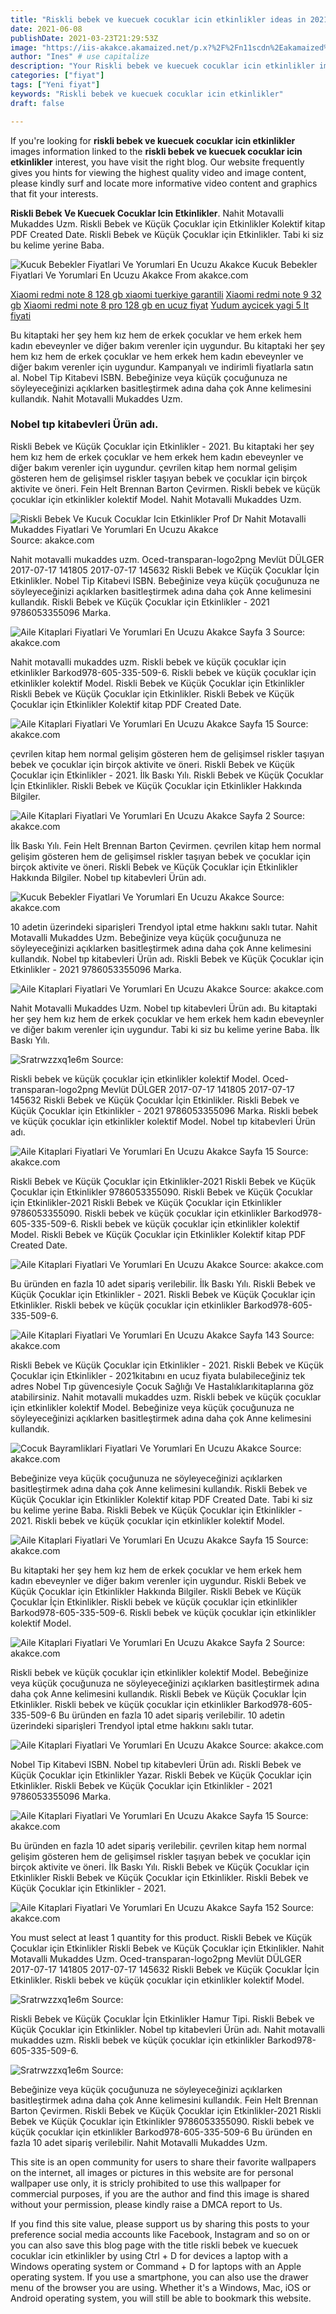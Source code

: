 ```yaml
---
title: "Riskli bebek ve kuecuek cocuklar icin etkinlikler ideas in 2021 "
date: 2021-06-08
publishDate: 2021-03-23T21:29:53Z
image: "https://iis-akakce.akamaized.net/p.x?%2F%2Fn11scdn%2Eakamaized%2Enet%2Fa1%2F1024%2Fkitap%2Dmuzik%2Dfilm%2Doyun%2Fbilim%2Dve%2Dteknik%2Fbebeginizin%2Dilk%2Dyilinda%2Dsizi%2Dneler%2Dbekler%5F%5F0928163522783478%2Ejpg"
author: "Ines" # use capitalize
description: "Your Riskli bebek ve kuecuek cocuklar icin etkinlikler images are available in this site. Riskli bebek ve kuecuek cocuklar icin etkinlikler are a topic that is being searched for and liked by netizens today. You can Download the Riskli bebek ve kuecuek cocuklar icin etkinlikler files here. Find and Download all free photos."
categories: ["fiyat"]
tags: ["Yeni fiyat"]
keywords: "Riskli bebek ve kuecuek cocuklar icin etkinlikler"
draft: false

---
```


If you're looking for **riskli bebek ve kuecuek cocuklar icin etkinlikler** images information linked to the **riskli bebek ve kuecuek cocuklar icin etkinlikler** interest, you have visit the right  blog.  Our website frequently  gives you  hints  for viewing  the highest  quality video and image  content, please kindly surf and locate more informative video content and graphics  that fit your interests.

**Riskli Bebek Ve Kuecuek Cocuklar Icin Etkinlikler**. Nahit Motavalli Mukaddes Uzm. Riskli Bebek ve Küçük Çocuklar için Etkinlikler Kolektif kitap PDF Created Date. Riskli Bebek ve Küçük Çocuklar için Etkinlikler. Tabi ki siz bu kelime yerine Baba.

![Kucuk Bebekler Fiyatlari Ve Yorumlari En Ucuzu Akakce](https://iis-akakce.akamaized.net/p.x?%2F%2Fm%2Emedia%2Damazon%2Ecom%2Fimages%2FI%2F5172mDz21GL%2E%5FSL500%5F%2Ejpg "Kucuk Bebekler Fiyatlari Ve Yorumlari En Ucuzu Akakce")
Kucuk Bebekler Fiyatlari Ve Yorumlari En Ucuzu Akakce From akakce.com

[Xiaomi redmi note 8 128 gb xiaomi tuerkiye garantili](/xiaomi-redmi-note-8-128-gb-xiaomi-tuerkiye-garantili/)
[Xiaomi redmi note 9 32 gb](/xiaomi-redmi-note-9-32-gb/)
[Xiaomi redmi note 8 pro 128 gb en ucuz fiyat](/xiaomi-redmi-note-8-pro-128-gb-en-ucuz-fiyat/)
[Yudum aycicek yagi 5 lt fiyati](/yudum-aycicek-yagi-5-lt-fiyati/)

Bu kitaptaki her şey hem kız hem de erkek çocuklar ve hem erkek hem kadın ebeveynler ve diğer bakım verenler için uygundur. Bu kitaptaki her şey hem kız hem de erkek çocuklar ve hem erkek hem kadın ebeveynler ve diğer bakım verenler için uygundur. Kampanyalı ve indirimli fiyatlarla satın al. Nobel Tip Kitabevi ISBN. Bebeğinize veya küçük çocuğunuza ne söyleyeceğinizi açıklarken basitleştirmek adına daha çok Anne kelimesini kullandık. Nahit Motavalli Mukaddes Uzm.

### Nobel tıp kitabevleri Ürün adı.

Riskli Bebek ve Küçük Çocuklar için Etkinlikler - 2021. Bu kitaptaki her şey hem kız hem de erkek çocuklar ve hem erkek hem kadın ebeveynler ve diğer bakım verenler için uygundur. çevrilen kitap hem normal gelişim gösteren hem de gelişimsel riskler taşıyan bebek ve çocuklar için birçok aktivite ve öneri. Fein Helt Brennan Barton Çevirmen. Riskli bebek ve küçük çocuklar için etkinlikler kolektif Model. Nahit Motavalli Mukaddes Uzm.


![Riskli Bebek Ve Kucuk Cocuklar Icin Etkinlikler Prof Dr Nahit Motavalli Mukaddes Fiyatlari Ve Yorumlari En Ucuzu Akakce](https://cdn.akakce.com/-/riskli-bebek-ve-kucuk-cocuklar-icin-etkinlikler-prof-dr-nahit-motavalli-mukaddes-z.jpg "Riskli Bebek Ve Kucuk Cocuklar Icin Etkinlikler Prof Dr Nahit Motavalli Mukaddes Fiyatlari Ve Yorumlari En Ucuzu Akakce")
Source: akakce.com

Nahit motavalli mukaddes uzm. Oced-transparan-logo2png Mevlüt DÜLGER 2017-07-17 141805 2017-07-17 145632 Riskli Bebek ve Küçük Çocuklar İçin Etkinlikler. Nobel Tip Kitabevi ISBN. Bebeğinize veya küçük çocuğunuza ne söyleyeceğinizi açıklarken basitleştirmek adına daha çok Anne kelimesini kullandık. Riskli Bebek ve Küçük Çocuklar için Etkinlikler - 2021 9786053355096 Marka.

![Aile Kitaplari Fiyatlari Ve Yorumlari En Ucuzu Akakce Sayfa 3](https://iis-akakce.akamaized.net/p.x?%2F%2Fn11scdn%2Eakamaized%2Enet%2Fa1%2F1024%2Fkitap%2Dmuzik%2Dfilm%2Doyun%2Fcocuk%2Dve%2Dergen%2Dpsikolojisi%2Fyeseren%2Darkadasliklar%2Dcocuklar%2Dicin%2Darkadas%2Dedinme%2Dve%2Darkadasligi%5F%5F1540862134425632%2Ejpg "Aile Kitaplari Fiyatlari Ve Yorumlari En Ucuzu Akakce Sayfa 3")
Source: akakce.com

Nahit motavalli mukaddes uzm. Riskli bebek ve küçük çocuklar için etkinlikler Barkod978-605-335-509-6. Riskli bebek ve küçük çocuklar için etkinlikler kolektif Model. Riskli Bebek ve Küçük Çocuklar için Etkinlikler Riskli Bebek ve Küçük Çocuklar için Etkinlikler. Riskli Bebek ve Küçük Çocuklar için Etkinlikler Kolektif kitap PDF Created Date.

![Aile Kitaplari Fiyatlari Ve Yorumlari En Ucuzu Akakce Sayfa 15](https://iis-akakce.akamaized.net/p.x?%2F%2Fm%2Emedia%2Damazon%2Ecom%2Fimages%2FI%2F31c5LxaPC%2DL%2E%5FSL500%5F%2Ejpg "Aile Kitaplari Fiyatlari Ve Yorumlari En Ucuzu Akakce Sayfa 15")
Source: akakce.com

çevrilen kitap hem normal gelişim gösteren hem de gelişimsel riskler taşıyan bebek ve çocuklar için birçok aktivite ve öneri. Riskli Bebek ve Küçük Çocuklar için Etkinlikler - 2021. İlk Baskı Yılı. Riskli Bebek ve Küçük Çocuklar İçin Etkinlikler. Riskli Bebek ve Küçük Çocuklar için Etkinlikler Hakkında Bilgiler.

![Aile Kitaplari Fiyatlari Ve Yorumlari En Ucuzu Akakce Sayfa 2](https://iis-akakce.akamaized.net/p.x?%2F%2Fm%2Emedia%2Damazon%2Ecom%2Fimages%2FI%2F51GH4Xq9H1L%2E%5FSL500%5F%2Ejpg "Aile Kitaplari Fiyatlari Ve Yorumlari En Ucuzu Akakce Sayfa 2")
Source: akakce.com

İlk Baskı Yılı. Fein Helt Brennan Barton Çevirmen. çevrilen kitap hem normal gelişim gösteren hem de gelişimsel riskler taşıyan bebek ve çocuklar için birçok aktivite ve öneri. Riskli Bebek ve Küçük Çocuklar için Etkinlikler Hakkında Bilgiler. Nobel tıp kitabevleri Ürün adı.

![Kucuk Bebekler Fiyatlari Ve Yorumlari En Ucuzu Akakce](https://iis-akakce.akamaized.net/p.x?%2F%2Fm%2Emedia%2Damazon%2Ecom%2Fimages%2FI%2F5172mDz21GL%2E%5FSL500%5F%2Ejpg "Kucuk Bebekler Fiyatlari Ve Yorumlari En Ucuzu Akakce")
Source: akakce.com

10 adetin üzerindeki siparişleri Trendyol iptal etme hakkını saklı tutar. Nahit Motavalli Mukaddes Uzm. Bebeğinize veya küçük çocuğunuza ne söyleyeceğinizi açıklarken basitleştirmek adına daha çok Anne kelimesini kullandık. Nobel tıp kitabevleri Ürün adı. Riskli Bebek ve Küçük Çocuklar için Etkinlikler - 2021 9786053355096 Marka.

![Aile Kitaplari Fiyatlari Ve Yorumlari En Ucuzu Akakce](https://iis-akakce.akamaized.net/p.x?%2F%2Fi%2Eidefix%2Ecom%2Fcache%2F600x600%2D0%2Foriginals%2F0000000650309%2D1%2Ejpg "Aile Kitaplari Fiyatlari Ve Yorumlari En Ucuzu Akakce")
Source: akakce.com

Nahit Motavalli Mukaddes Uzm. Nobel tıp kitabevleri Ürün adı. Bu kitaptaki her şey hem kız hem de erkek çocuklar ve hem erkek hem kadın ebeveynler ve diğer bakım verenler için uygundur. Tabi ki siz bu kelime yerine Baba. İlk Baskı Yılı.

![Sratrwzzxq1e6m](https://iis-akakce.akamaized.net/p.x?%2F%2Fn11scdn%2Eakamaized%2Enet%2Fa1%2F1024%2Fkitap%2Dmuzik%2Dfilm%2Doyun%2Fanne%2Dve%2Dbaba%2Dkitapligi%2Fduygusal%2Dzekasi%2Dyuksek%2Dcocuklar%2Dyetistirmek%5F%5F0737032335235912%2Ejpg "Sratrwzzxq1e6m")
Source: 

Riskli bebek ve küçük çocuklar için etkinlikler kolektif Model. Oced-transparan-logo2png Mevlüt DÜLGER 2017-07-17 141805 2017-07-17 145632 Riskli Bebek ve Küçük Çocuklar İçin Etkinlikler. Riskli Bebek ve Küçük Çocuklar için Etkinlikler - 2021 9786053355096 Marka. Riskli bebek ve küçük çocuklar için etkinlikler kolektif Model. Nobel tıp kitabevleri Ürün adı.

![Aile Kitaplari Fiyatlari Ve Yorumlari En Ucuzu Akakce Sayfa 15](https://iis-akakce.akamaized.net/p.x?%2F%2Fimg%2Epttavm%2Ecom%2Fpimages%2F170%2F084%2F730%2F5e0adf5dd059a%2Ejpg%3Fv%3D201910111500 "Aile Kitaplari Fiyatlari Ve Yorumlari En Ucuzu Akakce Sayfa 15")
Source: akakce.com

Riskli Bebek ve Küçük Çocuklar için Etkinlikler-2021 Riskli Bebek ve Küçük Çocuklar için Etkinlikler 9786053355090. Riskli Bebek ve Küçük Çocuklar için Etkinlikler-2021 Riskli Bebek ve Küçük Çocuklar için Etkinlikler 9786053355090. Riskli bebek ve küçük çocuklar için etkinlikler Barkod978-605-335-509-6. Riskli bebek ve küçük çocuklar için etkinlikler kolektif Model. Riskli Bebek ve Küçük Çocuklar için Etkinlikler Kolektif kitap PDF Created Date.

![Aile Kitaplari Fiyatlari Ve Yorumlari En Ucuzu Akakce](https://cdn.akakce.com/-/otuz-milyon-kelime-dana-suskind-x.jpg "Aile Kitaplari Fiyatlari Ve Yorumlari En Ucuzu Akakce")
Source: akakce.com

Bu üründen en fazla 10 adet sipariş verilebilir. İlk Baskı Yılı. Riskli Bebek ve Küçük Çocuklar için Etkinlikler - 2021. Riskli Bebek ve Küçük Çocuklar için Etkinlikler. Riskli bebek ve küçük çocuklar için etkinlikler Barkod978-605-335-509-6.

![Aile Kitaplari Fiyatlari Ve Yorumlari En Ucuzu Akakce Sayfa 143](https://cdn.akakce.com/iv/10001/879/879993340x.jpg "Aile Kitaplari Fiyatlari Ve Yorumlari En Ucuzu Akakce Sayfa 143")
Source: akakce.com

Riskli Bebek ve Küçük Çocuklar için Etkinlikler - 2021. Riskli Bebek ve Küçük Çocuklar için Etkinlikler - 2021kitabını en ucuz fiyata bulabileceğiniz tek adres Nobel Tıp güvencesiyle Çocuk Sağlığı Ve Hastalıklarıkitaplarına göz atabilirsiniz. Nahit motavalli mukaddes uzm. Riskli bebek ve küçük çocuklar için etkinlikler kolektif Model. Bebeğinize veya küçük çocuğunuza ne söyleyeceğinizi açıklarken basitleştirmek adına daha çok Anne kelimesini kullandık.

![Cocuk Bayramliklari Fiyatlari Ve Yorumlari En Ucuzu Akakce](https://iis-akakce.akamaized.net/p.x?%2F%2Fm%2Emedia%2Damazon%2Ecom%2Fimages%2FI%2F41C5yIKN%2DxL%2E%5FSL500%5F%2Ejpg "Cocuk Bayramliklari Fiyatlari Ve Yorumlari En Ucuzu Akakce")
Source: akakce.com

Bebeğinize veya küçük çocuğunuza ne söyleyeceğinizi açıklarken basitleştirmek adına daha çok Anne kelimesini kullandık. Riskli Bebek ve Küçük Çocuklar için Etkinlikler Kolektif kitap PDF Created Date. Tabi ki siz bu kelime yerine Baba. Riskli Bebek ve Küçük Çocuklar için Etkinlikler - 2021. Riskli bebek ve küçük çocuklar için etkinlikler kolektif Model.

![Aile Kitaplari Fiyatlari Ve Yorumlari En Ucuzu Akakce Sayfa 15](https://iis-akakce.akamaized.net/p.x?%2F%2Fcdn03%2Eciceksepeti%2Ecom%2Fcicek%2Fkc8874127%2D1%2FM%2Fcocugunuzla%2Dilgili%2Dbilmek%2Distediginiz%2Dher%2Dsey%2Dkc8874127%2D1%2D7109f17f411c48dbb136c9d3a1d284e1%2Ejpg "Aile Kitaplari Fiyatlari Ve Yorumlari En Ucuzu Akakce Sayfa 15")
Source: akakce.com

Bu kitaptaki her şey hem kız hem de erkek çocuklar ve hem erkek hem kadın ebeveynler ve diğer bakım verenler için uygundur. Riskli Bebek ve Küçük Çocuklar için Etkinlikler Hakkında Bilgiler. Riskli Bebek ve Küçük Çocuklar İçin Etkinlikler. Riskli bebek ve küçük çocuklar için etkinlikler Barkod978-605-335-509-6. Riskli bebek ve küçük çocuklar için etkinlikler kolektif Model.

![Aile Kitaplari Fiyatlari Ve Yorumlari En Ucuzu Akakce Sayfa 2](https://cdn.akakce.com/-/bebeginiz-uykuyu-cok-sevecek-sinem-gerger-akinal-x.jpg "Aile Kitaplari Fiyatlari Ve Yorumlari En Ucuzu Akakce Sayfa 2")
Source: akakce.com

Riskli bebek ve küçük çocuklar için etkinlikler kolektif Model. Bebeğinize veya küçük çocuğunuza ne söyleyeceğinizi açıklarken basitleştirmek adına daha çok Anne kelimesini kullandık. Riskli Bebek ve Küçük Çocuklar İçin Etkinlikler. Riskli bebek ve küçük çocuklar için etkinlikler Barkod978-605-335-509-6 Bu üründen en fazla 10 adet sipariş verilebilir. 10 adetin üzerindeki siparişleri Trendyol iptal etme hakkını saklı tutar.

![Aile Kitaplari Fiyatlari Ve Yorumlari En Ucuzu Akakce](https://iis-akakce.akamaized.net/p.x?%2F%2Fn11scdn%2Eakamaized%2Enet%2Fa1%2F1024%2Fkitap%2Dmuzik%2Dfilm%2Doyun%2Fpolitika%2Dve%2Dsiyaset%2Fbye%2Dbye%2Dturkce%5F%5F0468665714939439%2Ejpg "Aile Kitaplari Fiyatlari Ve Yorumlari En Ucuzu Akakce")
Source: akakce.com

Nobel Tip Kitabevi ISBN. Nobel tıp kitabevleri Ürün adı. Riskli Bebek ve Küçük Çocuklar için Etkinlikler Yazar. Riskli Bebek ve Küçük Çocuklar için Etkinlikler. Riskli Bebek ve Küçük Çocuklar için Etkinlikler - 2021 9786053355096 Marka.

![Aile Kitaplari Fiyatlari Ve Yorumlari En Ucuzu Akakce Sayfa 15](https://iis-akakce.akamaized.net/p.x?%2F%2Fm%2Emedia%2Damazon%2Ecom%2Fimages%2FI%2F51PVlCgRgvL%2E%5FSL500%5F%2Ejpg "Aile Kitaplari Fiyatlari Ve Yorumlari En Ucuzu Akakce Sayfa 15")
Source: akakce.com

Bu üründen en fazla 10 adet sipariş verilebilir. çevrilen kitap hem normal gelişim gösteren hem de gelişimsel riskler taşıyan bebek ve çocuklar için birçok aktivite ve öneri. İlk Baskı Yılı. Riskli Bebek ve Küçük Çocuklar için Etkinlikler Riskli Bebek ve Küçük Çocuklar için Etkinlikler. Riskli Bebek ve Küçük Çocuklar için Etkinlikler - 2021.

![Aile Kitaplari Fiyatlari Ve Yorumlari En Ucuzu Akakce Sayfa 152](https://cdn.akakce.com/iv/11070/833/833386780x.jpg "Aile Kitaplari Fiyatlari Ve Yorumlari En Ucuzu Akakce Sayfa 152")
Source: akakce.com

You must select at least 1 quantity for this product. Riskli Bebek ve Küçük Çocuklar için Etkinlikler Riskli Bebek ve Küçük Çocuklar için Etkinlikler. Nahit Motavalli Mukaddes Uzm. Oced-transparan-logo2png Mevlüt DÜLGER 2017-07-17 141805 2017-07-17 145632 Riskli Bebek ve Küçük Çocuklar İçin Etkinlikler. Riskli bebek ve küçük çocuklar için etkinlikler kolektif Model.

![Sratrwzzxq1e6m](https://n11scdn.akamaized.net/a1/1024/kitap-muzik-film-oyun/cocuk-bakimi/sevmek-yetmez-nancy-samalin__0292345659758104.jpg "Sratrwzzxq1e6m")
Source: 

Riskli Bebek ve Küçük Çocuklar İçin Etkinlikler Hamur Tipi. Riskli Bebek ve Küçük Çocuklar için Etkinlikler. Nobel tıp kitabevleri Ürün adı. Nahit motavalli mukaddes uzm. Riskli bebek ve küçük çocuklar için etkinlikler Barkod978-605-335-509-6.

![Sratrwzzxq1e6m](https://iis-akakce.akamaized.net/p.x?%2F%2Fn11scdn%2Eakamaized%2Enet%2Fa1%2F1024%2Fkitap%2Dmuzik%2Dfilm%2Doyun%2Fbilim%2Dve%2Dteknik%2Fbebeginizin%2Dilk%2Dyilinda%2Dsizi%2Dneler%2Dbekler%5F%5F0928163522783478%2Ejpg "Sratrwzzxq1e6m")
Source: 

Bebeğinize veya küçük çocuğunuza ne söyleyeceğinizi açıklarken basitleştirmek adına daha çok Anne kelimesini kullandık. Fein Helt Brennan Barton Çevirmen. Riskli Bebek ve Küçük Çocuklar için Etkinlikler-2021 Riskli Bebek ve Küçük Çocuklar için Etkinlikler 9786053355090. Riskli bebek ve küçük çocuklar için etkinlikler Barkod978-605-335-509-6 Bu üründen en fazla 10 adet sipariş verilebilir. Nahit Motavalli Mukaddes Uzm.

This site is an open community for users to share their favorite wallpapers on the internet, all images or pictures in this website are for personal wallpaper use only, it is stricly prohibited to use this wallpaper for commercial purposes, if you are the author and find this image is shared without your permission, please kindly raise a DMCA report to Us.

If you find this site value, please support us by sharing this posts to your preference social media accounts like Facebook, Instagram and so on or you can also save this blog page with the title riskli bebek ve kuecuek cocuklar icin etkinlikler by using Ctrl + D for devices a laptop with a Windows operating system or Command + D for laptops with an Apple operating system. If you use a smartphone, you can also use the drawer menu of the browser you are using. Whether it's a Windows, Mac, iOS or Android operating system, you will still be able to bookmark this website.
